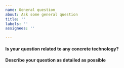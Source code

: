 ```yaml
---
name: General question
about: Ask some general question
title: ''
labels: ''
assignees: ''

---
```


<!--- Please, consider to contact us on Discord or IRC before opening an issue. More info and Discord invitation link here: https://github.com/v1s1t0r1sh3r3/airgeddon/wiki/Contact -->
<!--- Before opening an issue, keep in mind that many of the common questions are already addressed in the Wiki FAQ Section. Please avoid asking questions that are already answered there. Link here: https://github.com/v1s1t0r1sh3r3/airgeddon/wiki/FAQ%20&%20Troubleshooting -->
<!--- Answer the questions to provide maximum of info -->
<!--- Filling this issue template is mandatory. Otherwise, the issue can be directly closed -->
<!--- Write in English only -->
<!--- If additional info is required and requested by airgeddon's staff, you have 7 days to respond, otherwise the issue will be closed -->
<!--- Read the Issue Creation Policy on Contributing section before creating the issue -->

#### Is your question related to any concrete technology?

<!--- Insert answer here, e.g. Linux, Docker, Wireless -->

#### Describe your question as detailed as possible

<!--- Insert answer here -->

